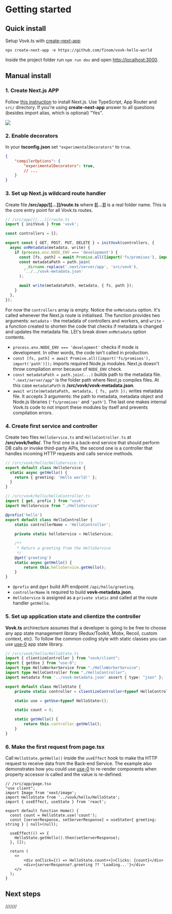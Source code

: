 # Getting started

## Quick install

Setup Vovk.ts with [create-next-app](https://www.npmjs.com/package/create-next-app)

```
npx create-next-app -e https://github.com/finom/vovk-hello-world
```

Inside the project folder run `npm run dev` and open [http://localhost:3000](http://localhost:3000).

## Manual install

### 1. Create Next.js APP

Follow [this instruction](https://nextjs.org/docs/getting-started/installation) to install Next.js. Use TypeScript, App Router and `src/` directory. If you're using **create-next-app** answer to all questions (besides import alias, which is optional) "Yes".

![](https://github.com/finom/vovk/assets/1082083/b9e600da-a43a-4e30-a089-43e5e4b147ef)

### 2. Enable decorators

In your **tsconfig.json** set `"experimentalDecorators"` to `true`.

```json
{
    "compilerOptions": {
        "experimentalDecorators": true,
        // ...
    }
}
```

### 3. Set up Next.js wildcard route handler

Create file **/src/app/[[...]]/route.ts** where **[[...]]** is a real folder name. This is the core entry point for all Vovk.ts routes.

```ts
// /src/app/[[...]]/route.ts
import { initVovk } from 'vovk';

const controllers = [];

export const { GET, POST, PUT, DELETE } = initVovk(controllers, {
  async onMetadata(metadata, write) {
    if (process.env.NODE_ENV === 'development') {
      const [fs, path] = await Promise.all([import('fs/promises'), import('path')]);
      const metadataPath = path.join(
        __dirname.replace('.next/server/app', 'src/vovk'),
        '../../vovk-metadata.json'
      );

      await write(metadataPath, metadata, { fs, path });
    }
  },
});
```

For now the `controllers` array is empty. Notice the `onMetadata` option. It's called whenever the Next.js route is initialised. The function provides two arguments: `metadata` - the metadata of controllers and workers, and `write` - a function created to shorten the code that checks if metadata is changed and updates the metadata file. LEt's break down `onMetadata` option contents.

- `process.env.NODE_ENV === 'development'` checks if mode is development. In other words, the code isn't called in production.
- `const [fs, path] = await Promise.all([import('fs/promises'), import('path')]);` imports required Node.js modules. Next.js doesn't throw compilation error because of `NODE_ENV` check.
- `const metadataPath = path.join(...)` builds path to the metadata file. `".next/server/app"` is the folder path where Next.js compiles files. At this case `metadataPath` is **/src/vovk/vovk-metadata.json**.
- `await write(metadataPath, metadata, { fs, path });` writes metadata file. It accepts 3 arguments: the path to metadata, metadata object and Node.js libraries (`'fs/promises'` and `'path'`). The last one makes internal Vovk.ts code to not import these modules by itself and prevents compilation errors.


### 4. Create first service and controller

Create two files `HelloService.ts` and `HelloController.ts` at **/src/vovk/hello/**. The first one is a back-end service that should perform DB calls or invoke third-party APIs, the second one is a controller that handles incoming HTTP requests and calls service methods.


```ts
// /src/vovk/hello/HelloService.ts
export default class HelloService {
  static async getHello() {
    return { greeting: 'Hello world!' };
  }
}
```

```ts
// /src/vovk/hello/HelloController.ts
import { get, prefix } from "vovk";
import HelloService from "./HelloService"

@prefix('hello')
export default class HelloController {
    static controllerName = 'HelloController';
    
    private static helloService = HelloService;

    /**
     * Return a greeting from the HelloService
     */
    @get('greeting')
    static async getHello() {
        return this.helloService.getHello();
    }
}
```

- `@prefix` and `@get` build API endpoint `/api/hello/greeting`.
- `controllerName` is required to build **vovk-metadata.json**.
- `HelloService` is assigned as a `private static` and called at the route handler `getHello`.

### 5. Set up application state and clientize the controller

**Vovk.ts** archirecture assumes that a developer is going to be free to choose any app state management library (Redux/Toolkit, Mobx, Recoil, custom context, etc). To follow the common coding style with static classes you can use [use-0](https://github.com/finom/use-0) app state library.

```ts
// /src/vovk/hello/HelloState.ts
import { clientizeController } from "vovk/client";
import { getUse } from "use-0";
import type HelloWorkerService from "./HelloWorkerService";
import type HelloController from "./HelloController";
import metadata from '../vovk-metadata.json' assert { type: "json" };

export default class HelloState {
    private static controller = clientizeController<typeof HelloController>(metadata.HelloController);

    static use = getUse<typeof HelloState>();

    static count = 0;

    static getHello() {
        return this.controller.getHello();
    }
}
```

### 6. Make the first request from page.tsx

Call `HelloState.getHello()` inside the `useEffect` hook to make tha HTTP request to receive data from the Back-end Service. The example also demonstrates how you could use [use-0](https://github.com/finom/use-0) to re-render components when property accessor is called and the value is re-defined.

```tsx
// /src/app/page.tsx
"use client";
import Image from 'next/image';
import HelloState from '../vovk/hello/HelloState';
import { useEffect, useState } from 'react';

export default function Home() {
  const count = HelloState.use('count');
  const [serverResponse, setServerResponse] = useState<{ greeting: string } | null>(null);

  useEffect(() => {
    HelloState.getHello().then(setServerResponse);
  }, []);

  return (
    <>
        <div onClick={() => HelloState.count++}>Clicks: {count}</div>
        <div>{serverResponse?.greeting ?? 'Loading...'}</div>
    </>
  );
}
```

## Next steps

///////

